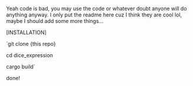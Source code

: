 Yeah code is bad, you may use the code or whatever doubt anyone will do anything anyway.
I only put the readme here cuz I think they are cool lol, maybe I should add some more things...


[INSTALLATION]

`git clone {this repo}

cd dice_expression

cargo build`

done!
